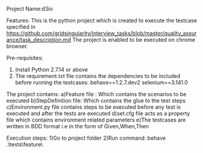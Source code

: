 Project Name:d3io

Features:
This is the python project which is created to execute the testcase specified in 
https://github.com/gridsingularity/interview_tasks/blob/master/quality_assurance/task_description.md
The project is enabled to be executed on chrome browser.

Pre-requisites:
1) Install Python 2.7.14 or above
2) The requirement.txt file contains the dependencies to be included before running the testcases:
behave==1.2.7.dev2
selenium==3.141.0

The project contains: 
a)Feature file : Which contains the scenarios to be executed
b)StepDefinition file: Which contains the glue to the test steps
c)Environment.py file contains steps to be executed before any test is executed and after the tests are executed
d)set.cfg file acts as a property file which contains environment related parameters
e)The testcases are written in BDD format i.e in the form of Given,When,Then


Execution steps:
1)Go to project folder
2)Run command: behave .\tests\feature\